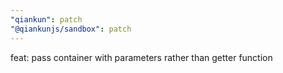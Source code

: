 ```yaml
---
"qiankun": patch
"@qiankunjs/sandbox": patch
---
```


feat: pass container with parameters rather than getter function
